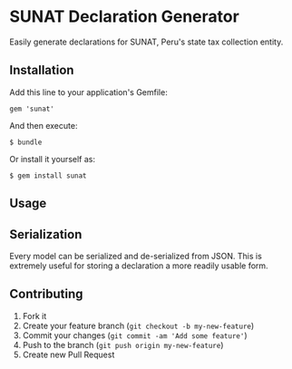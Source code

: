 # SUNAT Declaration Generator

Easily generate declarations for SUNAT, Peru's state tax collection entity.

## Installation

Add this line to your application's Gemfile:

    gem 'sunat'

And then execute:

    $ bundle

Or install it yourself as:

    $ gem install sunat

## Usage


## Serialization

Every model can be serialized and de-serialized from JSON. This is extremely useful for storing a declaration a more readily usable form.


## Contributing

1. Fork it
2. Create your feature branch (`git checkout -b my-new-feature`)
3. Commit your changes (`git commit -am 'Add some feature'`)
4. Push to the branch (`git push origin my-new-feature`)
5. Create new Pull Request
